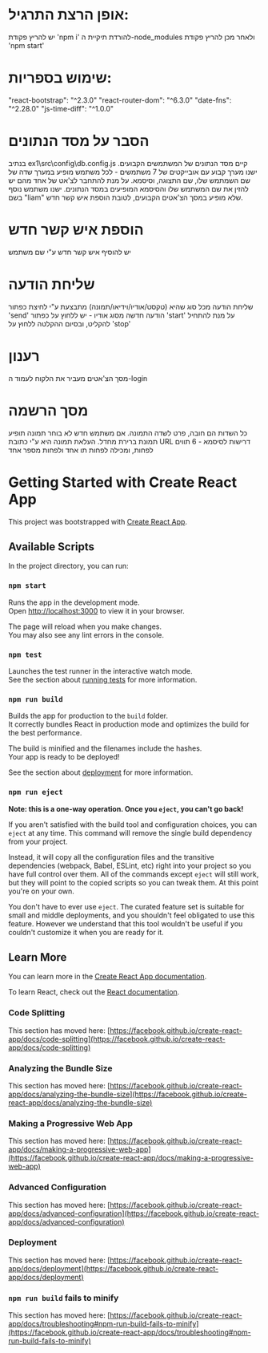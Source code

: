 # אופן הרצת התרגיל:
יש להריץ פקודת 'npm i' להורדת תיקיית ה-node_modules
ולאחר מכן להריץ פקודת 'npm start'

# שימוש בספריות:
"react-bootstrap": "^2.3.0"
"react-router-dom": "^6.3.0"
"date-fns": "^2.28.0"
"js-time-diff": "^1.0.0"

# הסבר על מסד הנתונים
בנתיב ex1\src\config\db.config.js קיים מסד הנתונים של המשתמשים הקבועים.
ישנו מערך קבוע עם אובייקטים של 7 משתמשים - לכל משתמש מופיע במערך שדה של שם השמתמש שלו, שם התצוגה, וסיסמא.
על מנת להתחבר לצ'אט של אחד מהם יש להזין את שם המשתמש שלו והסיסמא המופיעים במסד הנתונים.
ישנו משתמש נוסף בשם "liam" שלא מופיע במסך הצ'אטים הקבועים, לטובת הוספת איש קשר חדש.

# הוספת איש קשר חדש
יש להוסיף איש קשר חדש ע"י שם משתמש

# שליחת הודעה
שליחת הודעה מכל סוג שהיא (טקסט/אודיו/וידיאו/תמונה) מתבצעת ע"י לחיצת כפתור 'send'
הודעה חדשה מסוג אודיו - יש ללחוץ על כפתור 'start' על מנת להתחיל להקליט, ובסיום ההקלטה ללחוץ על 'stop'

# רענון
מסך הצ'אטים
מעביר את הלקוח לעמוד ה-login

# מסך הרשמה
כל השדות הם חובה, פרט לשדה התמונה.
אם משתמש חדש לא בוחר תמונה תופיע תמונת ברירת מחדל.
העלאת תמונה היא ע"י כתובת URL
דרישות לסיסמא - 6 תווים לפחות, ומכילה לפחות תו אחד ולפחות מספר אחד




# Getting Started with Create React App

This project was bootstrapped with [Create React App](https://github.com/facebook/create-react-app).

## Available Scripts

In the project directory, you can run:

### `npm start`

Runs the app in the development mode.\
Open [http://localhost:3000](http://localhost:3000) to view it in your browser.

The page will reload when you make changes.\
You may also see any lint errors in the console.

### `npm test`

Launches the test runner in the interactive watch mode.\
See the section about [running tests](https://facebook.github.io/create-react-app/docs/running-tests) for more information.

### `npm run build`

Builds the app for production to the `build` folder.\
It correctly bundles React in production mode and optimizes the build for the best performance.

The build is minified and the filenames include the hashes.\
Your app is ready to be deployed!

See the section about [deployment](https://facebook.github.io/create-react-app/docs/deployment) for more information.

### `npm run eject`

**Note: this is a one-way operation. Once you `eject`, you can't go back!**

If you aren't satisfied with the build tool and configuration choices, you can `eject` at any time. This command will remove the single build dependency from your project.

Instead, it will copy all the configuration files and the transitive dependencies (webpack, Babel, ESLint, etc) right into your project so you have full control over them. All of the commands except `eject` will still work, but they will point to the copied scripts so you can tweak them. At this point you're on your own.

You don't have to ever use `eject`. The curated feature set is suitable for small and middle deployments, and you shouldn't feel obligated to use this feature. However we understand that this tool wouldn't be useful if you couldn't customize it when you are ready for it.

## Learn More

You can learn more in the [Create React App documentation](https://facebook.github.io/create-react-app/docs/getting-started).

To learn React, check out the [React documentation](https://reactjs.org/).

### Code Splitting

This section has moved here: [https://facebook.github.io/create-react-app/docs/code-splitting](https://facebook.github.io/create-react-app/docs/code-splitting)

### Analyzing the Bundle Size

This section has moved here: [https://facebook.github.io/create-react-app/docs/analyzing-the-bundle-size](https://facebook.github.io/create-react-app/docs/analyzing-the-bundle-size)

### Making a Progressive Web App

This section has moved here: [https://facebook.github.io/create-react-app/docs/making-a-progressive-web-app](https://facebook.github.io/create-react-app/docs/making-a-progressive-web-app)

### Advanced Configuration

This section has moved here: [https://facebook.github.io/create-react-app/docs/advanced-configuration](https://facebook.github.io/create-react-app/docs/advanced-configuration)

### Deployment

This section has moved here: [https://facebook.github.io/create-react-app/docs/deployment](https://facebook.github.io/create-react-app/docs/deployment)

### `npm run build` fails to minify

This section has moved here: [https://facebook.github.io/create-react-app/docs/troubleshooting#npm-run-build-fails-to-minify](https://facebook.github.io/create-react-app/docs/troubleshooting#npm-run-build-fails-to-minify)
